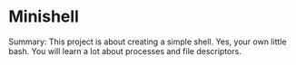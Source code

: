 # Minishell

Summary:
This project is about creating a simple shell.
Yes, your own little bash.
You will learn a lot about processes and file descriptors.
